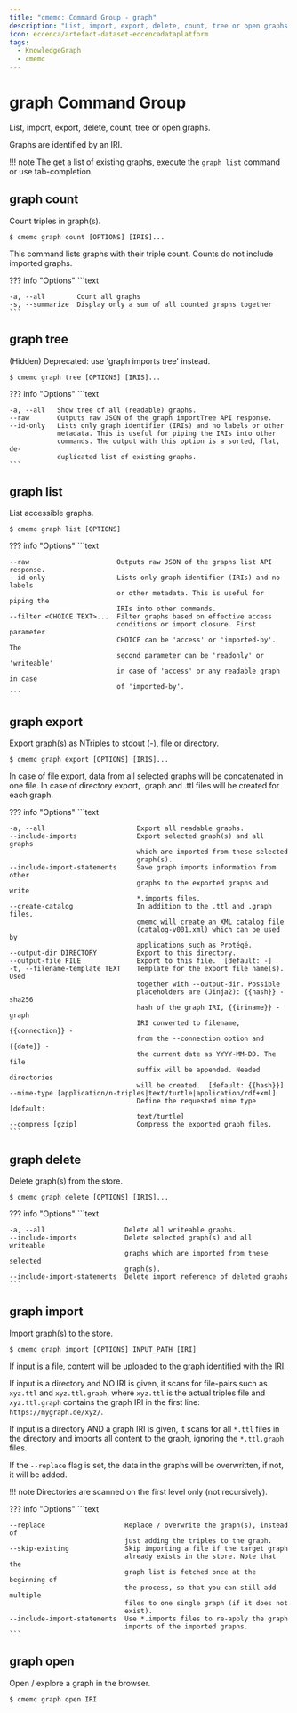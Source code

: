 ```yaml
---
title: "cmemc: Command Group - graph"
description: "List, import, export, delete, count, tree or open graphs."
icon: eccenca/artefact-dataset-eccencadataplatform
tags:
  - KnowledgeGraph
  - cmemc
---
```

# graph Command Group
<!-- This file was generated - DO NOT CHANGE IT MANUALLY -->

List, import, export, delete, count, tree or open graphs.

Graphs are identified by an IRI.

!!! note
    The get a list of existing graphs, execute the `graph list` command or use tab-completion.



## graph count

Count triples in graph(s).

```shell-session title="Usage"
$ cmemc graph count [OPTIONS] [IRIS]...
```




This command lists graphs with their triple count. Counts do not include imported graphs.



??? info "Options"
    ```text

    -a, --all        Count all graphs
    -s, --summarize  Display only a sum of all counted graphs together
    ```

## graph tree

(Hidden) Deprecated: use 'graph imports tree' instead.

```shell-session title="Usage"
$ cmemc graph tree [OPTIONS] [IRIS]...
```





??? info "Options"
    ```text

    -a, --all   Show tree of all (readable) graphs.
    --raw       Outputs raw JSON of the graph importTree API response.
    --id-only   Lists only graph identifier (IRIs) and no labels or other
                metadata. This is useful for piping the IRIs into other
                commands. The output with this option is a sorted, flat, de-
                duplicated list of existing graphs.
    ```

## graph list

List accessible graphs.

```shell-session title="Usage"
$ cmemc graph list [OPTIONS]
```





??? info "Options"
    ```text

    --raw                      Outputs raw JSON of the graphs list API response.
    --id-only                  Lists only graph identifier (IRIs) and no labels
                               or other metadata. This is useful for piping the
                               IRIs into other commands.
    --filter <CHOICE TEXT>...  Filter graphs based on effective access
                               conditions or import closure. First parameter
                               CHOICE can be 'access' or 'imported-by'. The
                               second parameter can be 'readonly' or 'writeable'
                               in case of 'access' or any readable graph in case
                               of 'imported-by'.
    ```

## graph export

Export graph(s) as NTriples to stdout (-), file or directory.

```shell-session title="Usage"
$ cmemc graph export [OPTIONS] [IRIS]...
```




In case of file export, data from all selected graphs will be concatenated in one file. In case of directory export, .graph and .ttl files will be created for each graph.



??? info "Options"
    ```text

    -a, --all                       Export all readable graphs.
    --include-imports               Export selected graph(s) and all graphs
                                    which are imported from these selected
                                    graph(s).
    --include-import-statements     Save graph imports information from other
                                    graphs to the exported graphs and write
                                    *.imports files.
    --create-catalog                In addition to the .ttl and .graph files,
                                    cmemc will create an XML catalog file
                                    (catalog-v001.xml) which can be used by
                                    applications such as Protégé.
    --output-dir DIRECTORY          Export to this directory.
    --output-file FILE              Export to this file.  [default: -]
    -t, --filename-template TEXT    Template for the export file name(s). Used
                                    together with --output-dir. Possible
                                    placeholders are (Jinja2): {{hash}} - sha256
                                    hash of the graph IRI, {{iriname}} - graph
                                    IRI converted to filename, {{connection}} -
                                    from the --connection option and {{date}} -
                                    the current date as YYYY-MM-DD. The file
                                    suffix will be appended. Needed directories
                                    will be created.  [default: {{hash}}]
    --mime-type [application/n-triples|text/turtle|application/rdf+xml]
                                    Define the requested mime type  [default:
                                    text/turtle]
    --compress [gzip]               Compress the exported graph files.
    ```

## graph delete

Delete graph(s) from the store.

```shell-session title="Usage"
$ cmemc graph delete [OPTIONS] [IRIS]...
```





??? info "Options"
    ```text

    -a, --all                    Delete all writeable graphs.
    --include-imports            Delete selected graph(s) and all writeable
                                 graphs which are imported from these selected
                                 graph(s).
    --include-import-statements  Delete import reference of deleted graphs
    ```

## graph import

Import graph(s) to the store.

```shell-session title="Usage"
$ cmemc graph import [OPTIONS] INPUT_PATH [IRI]
```




If input is a file, content will be uploaded to the graph identified with the IRI.

If input is a directory and NO IRI is given, it scans for file-pairs such as `xyz.ttl` and `xyz.ttl.graph`, where `xyz.ttl` is the actual triples file and `xyz.ttl.graph` contains the graph IRI in the first line: `https://mygraph.de/xyz/`.

If input is a directory AND a graph IRI is given, it scans for all `*.ttl` files in the directory and imports all content to the graph, ignoring the `*.ttl.graph` files.

If the ``--replace`` flag is set, the data in the graphs will be overwritten, if not, it will be added.

!!! note
    Directories are scanned on the first level only (not recursively).




??? info "Options"
    ```text

    --replace                    Replace / overwrite the graph(s), instead of
                                 just adding the triples to the graph.
    --skip-existing              Skip importing a file if the target graph
                                 already exists in the store. Note that the
                                 graph list is fetched once at the beginning of
                                 the process, so that you can still add multiple
                                 files to one single graph (if it does not
                                 exist).
    --include-import-statements  Use *.imports files to re-apply the graph
                                 imports of the imported graphs.
    ```

## graph open

Open / explore a graph in the browser.

```shell-session title="Usage"
$ cmemc graph open IRI
```





